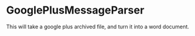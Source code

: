# GooglePlusMessageParser
This will take a google plus archived file, and turn it into a word document.
